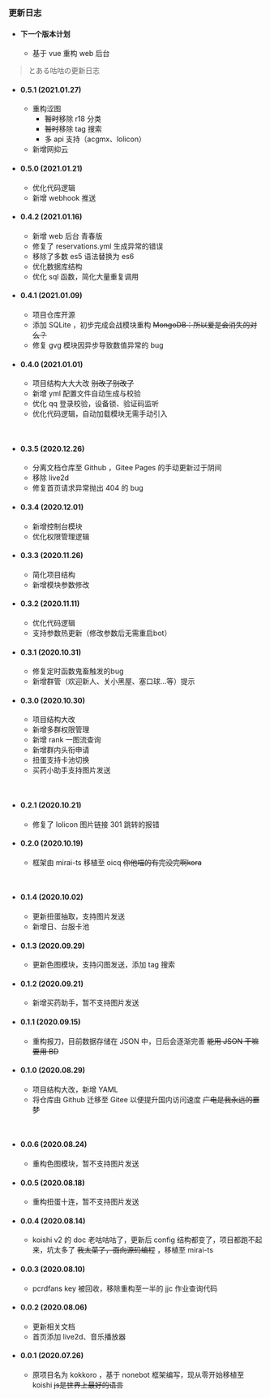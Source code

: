 ### 更新日志 <!-- {docsify-ignore} -->

- #### 下一个版本计划
  - 基于 vue 重构 web 后台

> とある咕咕の更新日志

- #### 0.5.1 (2021.01.27)
  - 重构涩图
    + ~~暂时~~移除 r18 分类
    + ~~暂时~~移除 tag 搜索
    + 多 api 支持（acgmx、lolicon）
  - 新增网抑云

- #### 0.5.0 (2021.01.21)
  - 优化代码逻辑
  - 新增 webhook 推送

- #### 0.4.2 (2021.01.16)
  - 新增 web 后台 青春版
  - 修复了 reservations.yml 生成异常的错误
  - 移除了多数 es5 语法替换为 es6
  - 优化数据库结构
  - 优化 sql 函数，简化大量重复调用
  
- #### 0.4.1 (2021.01.09)
  - 项目仓库开源
  - 添加 SQLite ，初步完成会战模块重构 ~~MongoDB：所以爱是会消失的对么？~~
  - 修复 gvg 模块因异步导致数值异常的 bug

- #### 0.4.0 (2021.01.01)
  - 项目结构大大大改 ~~别改了别改了~~
  - 新增 yml 配置文件自动生成与校验
  - 优化 qq 登录校验，设备锁、验证码监听
  - 优化代码逻辑，自动加载模块无需手动引入

</br>

- #### 0.3.5 (2020.12.26)
  - 分离文档仓库至 Github ，Gitee Pages 的手动更新过于阴间
  - 移除 live2d
  - 修复首页请求异常抛出 404 的 bug

- #### 0.3.4 (2020.12.01)
  - 新增控制台模块
  - 优化权限管理逻辑

- #### 0.3.3 (2020.11.26)
  - 简化项目结构
  - 新增模块参数修改

- #### 0.3.2 (2020.11.11)
  - 优化代码逻辑
  - 支持参数热更新（修改参数后无需重启bot）

- #### 0.3.1 (2020.10.31)
  - 修复定时函数鬼畜触发的bug
  - 新增群管（欢迎新人、关小黑屋、塞口球...等）提示

- #### 0.3.0 (2020.10.30)
  - 项目结构大改
  - 新增多群权限管理
  - 新增 rank 一图流查询
  - 新增群内头衔申请
  - 扭蛋支持卡池切换
  - 买药小助手支持图片发送

</br>

- #### 0.2.1 (2020.10.21)
  - 修复了 lolicon 图片链接 301 跳转的报错

- #### 0.2.0 (2020.10.19)
  - 框架由 mirai-ts 移植至 oicq ~~你他喵的有完没完啊kora~~

</br>

- #### 0.1.4 (2020.10.02)
  - 更新扭蛋抽取，支持图片发送
  - 新增日、台服卡池

- #### 0.1.3 (2020.09.29)
  - 更新色图模块，支持闪图发送，添加 tag 搜索

- #### 0.1.2 (2020.09.21)
  - 新增买药助手，暂不支持图片发送

- #### 0.1.1 (2020.09.15)
  - 重构报刀，目前数据存储在 JSON 中，日后会逐渐完善 ~~能用 JSON 干嘛要用 BD~~

- #### 0.1.0 (2020.08.29)
  - 项目结构大改，新增 YAML
  - 将仓库由 Github 迁移至 Gitee 以便提升国内访问速度 ~~广电是我永远的噩梦~~

</br>

- #### 0.0.6 (2020.08.24)
  - 重构色图模块，暂不支持图片发送

- #### 0.0.5 (2020.08.18)
  - 重构扭蛋十连，暂不支持图片发送

- #### 0.0.4 (2020.08.14)
  - koishi v2 的 doc 老咕咕咕了，更新后 config 结构都变了，项目都跑不起来，坑太多了 ~~我太菜了，面向源码编程~~ ，移植至 mirai-ts

- #### 0.0.3 (2020.08.10)
  - pcrdfans key 被回收，移除重构至一半的 jjc 作业查询代码

- #### 0.0.2 (2020.08.06)
  - 更新相关文档
  - 首页添加 live2d、音乐播放器

- #### 0.0.1 (2020.07.26)
  - 原项目名为 kokkoro ，基于 nonebot 框架编写，现从零开始移植至 koishi ~~js是世界上最好的语言~~